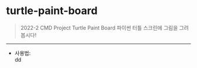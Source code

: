 # turtle-paint-board
> 2022-2 CMD Project Turtle Paint Board
> 파이썬 터틀 스크린에 그림을 그려봅시다!
* * *
- 사용법: </br>
  dd
